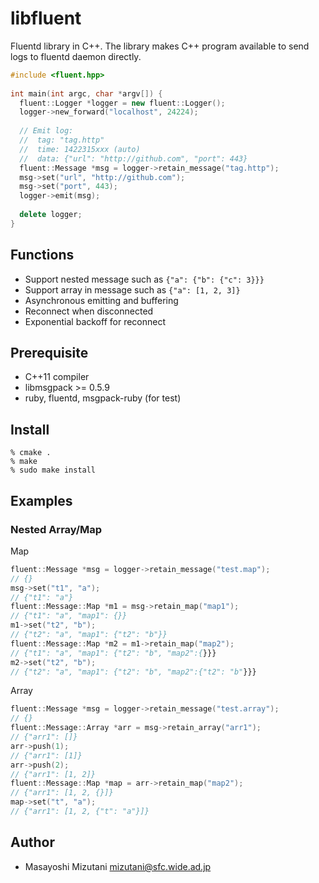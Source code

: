 libfluent
==============

Fluentd library in C++. The library makes C++ program available to send logs 
to fluentd daemon directly.

```c++
#include <fluent.hpp>
	
int main(int argc, char *argv[]) {
  fluent::Logger *logger = new fluent::Logger();
  logger->new_forward("localhost", 24224);
	  
  // Emit log:
  //  tag: "tag.http"
  //  time: 1422315xxx (auto)
  //  data: {"url": "http://github.com", "port": 443}
  fluent::Message *msg = logger->retain_message("tag.http");
  msg->set("url", "http://github.com");
  msg->set("port", 443);
  logger->emit(msg);
  
  delete logger;
}
```

Functions
--------------

- Support nested message such as `{"a": {"b": {"c": 3}}}`
- Support array in message such as `{"a": [1, 2, 3]}`
- Asynchronous emitting and buffering
- Reconnect when disconnected
- Exponential backoff for reconnect


Prerequisite
--------------

- C++11 compiler
- libmsgpack >= 0.5.9
- ruby, fluentd, msgpack-ruby (for test)

Install
--------------

```shell
% cmake .
% make
% sudo make install
```

Examples
--------------

### Nested Array/Map

Map
```c++
fluent::Message *msg = logger->retain_message("test.map");
// {}
msg->set("t1", "a");
// {"t1": "a"}
fluent::Message::Map *m1 = msg->retain_map("map1");
// {"t1": "a", "map1": {}}
m1->set("t2", "b");
// {"t2": "a", "map1": {"t2": "b"}}
fluent::Message::Map *m2 = m1->retain_map("map2");
// {"t1": "a", "map1": {"t2": "b", "map2":{}}}
m2->set("t2", "b");
// {"t2": "a", "map1": {"t2": "b", "map2":{"t2": "b"}}}
```

Array
```c++
fluent::Message *msg = logger->retain_message("test.array");
// {}
fluent::Message::Array *arr = msg->retain_array("arr1");
// {"arr1": []}
arr->push(1);
// {"arr1": [1]}
arr->push(2);
// {"arr1": [1, 2]}
fluent::Message::Map *map = arr->retain_map("map2");
// {"arr1": [1, 2, {}]}
map->set("t", "a");
// {"arr1": [1, 2, {"t": "a"}]}
```

Author
--------------
- Masayoshi Mizutani <mizutani@sfc.wide.ad.jp>
